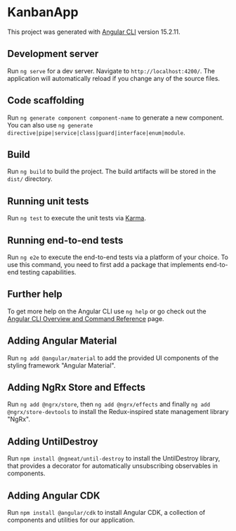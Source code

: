 # KanbanApp

This project was generated with [Angular CLI](https://github.com/angular/angular-cli) version 15.2.11.

## Development server

Run `ng serve` for a dev server. Navigate to `http://localhost:4200/`. The application will automatically reload if you change any of the source files.

## Code scaffolding

Run `ng generate component component-name` to generate a new component. You can also use `ng generate directive|pipe|service|class|guard|interface|enum|module`.

## Build

Run `ng build` to build the project. The build artifacts will be stored in the `dist/` directory.

## Running unit tests

Run `ng test` to execute the unit tests via [Karma](https://karma-runner.github.io).

## Running end-to-end tests

Run `ng e2e` to execute the end-to-end tests via a platform of your choice. To use this command, you need to first add a package that implements end-to-end testing capabilities.

## Further help

To get more help on the Angular CLI use `ng help` or go check out the [Angular CLI Overview and Command Reference](https://angular.io/cli) page.

## Adding Angular Material

Run `ng add @angular/material` to add the provided UI components of the styling framework "Angular Material".

## Adding NgRx Store and Effects

Run `ng add @ngrx/store`, then `ng add @ngrx/effects` and finally `ng add @ngrx/store-devtools` to install the Redux-inspired state management library "NgRx".

## Adding UntilDestroy

Run `npm install @ngneat/until-destroy` to install the UntilDestroy library, that provides a decorator for automatically unsubscribing observables in components.

## Adding Angular CDK

Run `npm install @angular/cdk` to install Angular CDK, a collection of components and utilities for our application.